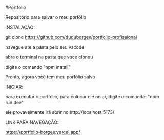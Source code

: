 #Portfólio 

Repositório para salvar o meu porfólio


INSTALAÇÃO:

git clone https://github.com/duduborges/portfolio-profissional

navegue ate a pasta pelo seu vscode

abra o terminal na pasta que voce clonou

digite o comando 
"npm install"

Pronto, agora você tem meu porfólio salvo


INICIAR:

para executar o portfólio, para colocar ele no ar, digite o comando:
"npm run dev"


ele provavelmente irá abrir no http://localhost:5173/


LINK PARA NAVEGAÇÃO:

https://portfolio-borges.vercel.app/
